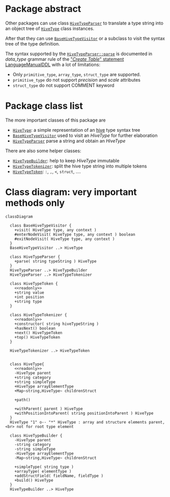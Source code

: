 # Package abstract

Other packages can use class [```HiveTypeParser```](./HiveTypeParser.js) to translate a 
type string into an object tree of [```HiveType```](./HiveType.js) class instances.

After that they can use [```BaseHiveTypeVisitor```](./BaseHiveTypeVisitor.js) or a subclass 
to visit the syntax tree of the type definition.

The syntax supported by the [```HiveTypeParser::parse```](./HiveTypeParser.js#L8)<!-- ./HiveTypeParser.js::parse-->
is documented in _data_type_ grammar rule of the 
["_Create Table_" statement LanguageManualDDL](https://cwiki.apache.org/confluence/pages/viewpage.action?pageId=27362034#LanguageManualDDL-CreateTable)
with a lot of limitations:
- Only ```primitive_type```, ```array_type```, ```struct_type``` are supported.
- ```primitive_type``` do not support _precision_ and _scale_ attributes
- ```struct_type``` do not support COMMENT keyword


# Package class list
The more important classes of this package are
- [```HiveType```](./HiveType.js): a simple representation of an [hive](https://hive.apache.org/) 
  type syntax tree
- [```BaseHiveTypeVisitor```](./BaseHiveTypeVisitor.js) used to visit an _HiveType_ for further elaboration
- [```HiveTypeParser```](./HiveTypeParser.js) parse a string and obtain an _HiveType_

There are also some helper classes:
- [```HiveTypeBuilder```](./HiveTypeBuilder.js): help to keep _HiveType_ immutable
- [```HiveTypeTokenizer```](./HiveTypeTokenizer.js): split the hive type string into multiple tokens
- [```HiveTypeToken```](./HiveTypeToken.js): ```:```, ```,```, ```<```, ```struct```, ....


# Class diagram: very important methods only

```mermaid
classDiagram
  
  class BaseHiveTypeVisitor {
    +visit( HiveType type, any context )
    #enterNodeVisit( HiveType type, any context ) boolean
    #exitNodeVisit( HiveType type, any context )
  }
  BaseHiveTypeVisitor ..> HiveType

  class HiveTypeParser {
    +parse( string typeString ) HiveType
  }
  HiveTypeParser ..> HiveTypeBuilder
  HiveTypeParser ..> HiveTypeTokenizer

  class HiveTypeToken {
    <<readonly>>
    +string value 
    +int position
    +string type
  }

  class HiveTypeTokenizer {
    <<readonly>>
    +constructor( string hiveTypeString )
    +hasNext() boolean
    +next() HiveTypeToken
    +top() HiveTypeToken
  }

  HiveTypeTokenizer ..> HiveTypeToken
  

  class HiveType{
    <<readonly>>
    -HiveType parent
    +string category
    +string simpleType
    +HiveType arrayElementType
    +Map~string,HiveType~ childrenStruct

    +path()

    +withParent( parent ) HiveType
    +withPositionIntoParent( string positionIntoParent ) HiveType
  }
  HiveType "1" o-- "*" HiveType : array and structure elements parent,<br> not for root type element

  class HiveTypeBuilder {
    -HiveType parent
    -string category
    -string simpleType
    -HiveType arrayElementType
    -Map~string,HiveType~ childrenStruct
    
    +simpleType( string type )
    +arrayType( elementType )
    +addStructField( fieldName, fieldType )
    +build() HiveType
  }
  HiveTypeBuilder ..> HiveType
  
```